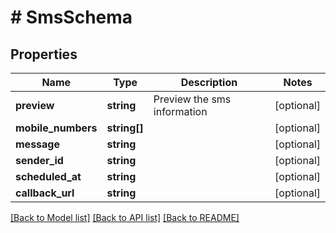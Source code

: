 # # SmsSchema

## Properties

Name | Type | Description | Notes
------------ | ------------- | ------------- | -------------
**preview** | **string** | Preview the sms information | [optional] 
**mobile_numbers** | **string[]** |  | [optional] 
**message** | **string** |  | [optional] 
**sender_id** | **string** |  | [optional] 
**scheduled_at** | **string** |  | [optional] 
**callback_url** | **string** |  | [optional] 

[[Back to Model list]](../../README.md#documentation-for-models) [[Back to API list]](../../README.md#documentation-for-api-endpoints) [[Back to README]](../../README.md)


